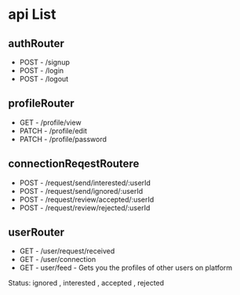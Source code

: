# api List

## authRouter

- POST - /signup
- POST - /login
- POST - /logout

 ## profileRouter
- GET - /profile/view
- PATCH - /profile/edit
- PATCH - /profile/password

## connectionReqestRoutere

- POST - /request/send/interested/:userId
- POST - /request/send/ignored/:userId
- POST - /request/review/accepted/:userId
- POST - /request/review/rejected/:userId


## userRouter
- GET - /user/request/received
- GET - /user/connection
- GET - user/feed - Gets you the profiles of other users on platform

Status: ignored , interested , accepted , rejected
 